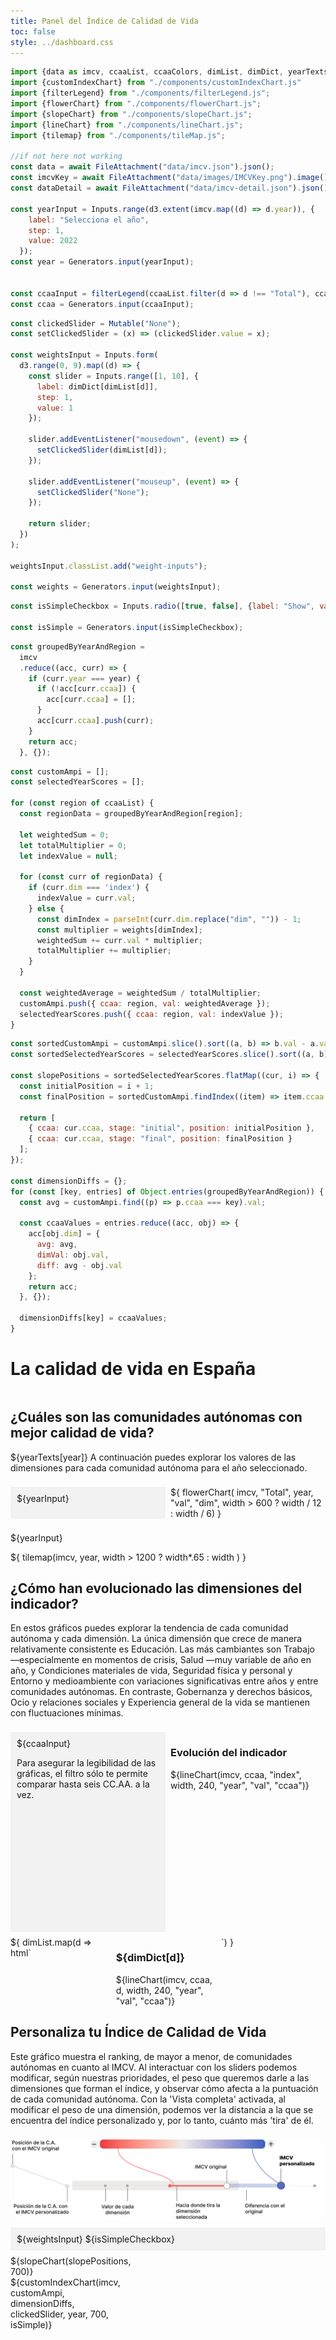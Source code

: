 ```yaml
---
title: Panel del Índice de Calidad de Vida
toc: false
style: ../dashboard.css
---
```


```js
import {data as imcv, ccaaList, ccaaColors, dimList, dimDict, yearTexts} from "./data/consts.js";
import {customIndexChart} from "./components/customIndexChart.js"
import {filterLegend} from "./components/filterLegend.js";
import {flowerChart} from "./components/flowerChart.js";
import {slopeChart} from "./components/slopeChart.js";
import {lineChart} from "./components/lineChart.js";
import {tilemap} from "./components/tileMap.js";

//if not here not working
const data = await FileAttachment("data/imcv.json").json();
const imcvKey = await FileAttachment("data/images/IMCVKey.png").image();
const dataDetail = await FileAttachment("data/imcv-detail.json").json();

const yearInput = Inputs.range(d3.extent(imcv.map((d) => d.year)), {
    label: "Selecciona el año",
    step: 1,
    value: 2022
  });
const year = Generators.input(yearInput);


const ccaaInput = filterLegend(ccaaList.filter(d => d !== "Total"), ccaaColors.filter(d =>  d !== "#797974"))
const ccaa = Generators.input(ccaaInput);
```

```js
const clickedSlider = Mutable("None");
const setClickedSlider = (x) => (clickedSlider.value = x);
 
const weightsInput = Inputs.form(
  d3.range(0, 9).map((d) => {
    const slider = Inputs.range([1, 10], {
      label: dimDict[dimList[d]],
      step: 1,
      value: 1
    });

    slider.addEventListener("mousedown", (event) => {
      setClickedSlider(dimList[d]);
    });

    slider.addEventListener("mouseup", (event) => {
      setClickedSlider("None");
    });

    return slider;
  })
);

weightsInput.classList.add("weight-inputs");

const weights = Generators.input(weightsInput);
```

```js
const isSimpleCheckbox = Inputs.radio([true, false], {label: "Show", value: false, format: (x) => x === true ? "Vista simple" : "Vista completa"});

const isSimple = Generators.input(isSimpleCheckbox);
```

```js
const groupedByYearAndRegion =
  imcv 
  .reduce((acc, curr) => {
    if (curr.year === year) {
      if (!acc[curr.ccaa]) {
        acc[curr.ccaa] = [];
      }
      acc[curr.ccaa].push(curr);
    }
    return acc;
  }, {});
```

```js
const customAmpi = [];
const selectedYearScores = [];

for (const region of ccaaList) {
  const regionData = groupedByYearAndRegion[region];

  let weightedSum = 0;
  let totalMultiplier = 0;
  let indexValue = null;

  for (const curr of regionData) {
    if (curr.dim === 'index') {
      indexValue = curr.val;
    } else {
      const dimIndex = parseInt(curr.dim.replace("dim", "")) - 1;
      const multiplier = weights[dimIndex];
      weightedSum += curr.val * multiplier;
      totalMultiplier += multiplier;
    }
  }

  const weightedAverage = weightedSum / totalMultiplier;
  customAmpi.push({ ccaa: region, val: weightedAverage });
  selectedYearScores.push({ ccaa: region, val: indexValue });
}
```

```js
const sortedCustomAmpi = customAmpi.slice().sort((a, b) => b.val - a.val);
const sortedSelectedYearScores = selectedYearScores.slice().sort((a, b) => b.val - a.val);

const slopePositions = sortedSelectedYearScores.flatMap((cur, i) => {
  const initialPosition = i + 1;
  const finalPosition = sortedCustomAmpi.findIndex((item) => item.ccaa === cur.ccaa) + 1;

  return [
    { ccaa: cur.ccaa, stage: "initial", position: initialPosition },
    { ccaa: cur.ccaa, stage: "final", position: finalPosition }
  ];
});

const dimensionDiffs = {};
for (const [key, entries] of Object.entries(groupedByYearAndRegion)) {
  const avg = customAmpi.find((p) => p.ccaa === key).val;

  const ccaaValues = entries.reduce((acc, obj) => {
    acc[obj.dim] = {
      avg: avg,
      dimVal: obj.val,
      diff: avg - obj.val
    };
    return acc;
  }, {});

  dimensionDiffs[key] = ccaaValues;
}
```

# La calidad de vida en España

<div class="grid grid-charts">
  <div class="header">
    <h2>¿Cuáles son las comunidades autónomas con mejor calidad de vida?</h2>
    <p>${yearTexts[year]} A continuación puedes explorar los valores de las dimensiones para cada comunidad autónoma para el año seleccionado.</p>
  </div>
  <div class="menu sticky"> ${yearInput} </div>
  
  <div class="card center chart"> 
    ${
      flowerChart(
        imcv,
        "Total",
        year,
        "val", 
        "dim",
        width > 600 ? width / 12 : width / 6)
      }
  </div>
  
  ${yearInput}
  
  </div>
  <div class="card center" style="overflow-x: auto;">
      ${
        tilemap(imcv, year, width > 1200 ? width*.65 : width )
      }
  </div>
</div>

<div class="grid grid-charts">
  <div class="header">
    <h2>¿Cómo han evolucionado las dimensiones del indicador?</h2>
    <p>En estos gráficos puedes explorar la tendencia de cada comunidad autónoma y cada dimensión. La única dimensión que crece de manera relativamente consistente es Educación. Las más cambiantes son Trabajo —especialmente en momentos de crisis, Salud —muy variable de año en año, y Condiciones materiales de vida, Seguridad física y personal y Entorno y medioambiente con variaciones significativas entre años y entre comunidades autónomas. En contraste, Gobernanza y derechos básicos, Ocio y relaciones sociales y Experiencia general de la vida se mantienen con fluctuaciones mínimas.</p>
  </div>
  
  <div class="sticky menu menu-tendencias">
    ${ccaaInput}
    <p class="notes">Para asegurar la legibilidad de las gráficas, el filtro sólo te permite comparar hasta seis CC.AA. a la vez.</p>
  </div>

  <div class="card chart">
     <h3>Evolución del indicador</h3>
      ${lineChart(imcv, ccaa, "index", width, 240, "year", "val", "ccaa")}
  </div>

  <div class="map">
    ${
      dimList.map(d => html`
      <div class="card">
        <h3>${dimDict[d]}</h3>
        ${lineChart(imcv, ccaa, d, width, 240, "year", "val", "ccaa")}
      </div>
      `)
    }
  </div>
</div>


<div class="grid grid-chart-weight">
  <div class="header">
    <h2>Personaliza tu Índice de Calidad de Vida</h2>
    <p>Este gráfico muestra el ranking, de mayor a menor, de comunidades autónomas en cuanto al IMCV. Al interactuar con los sliders podemos modificar, según nuestras prioridades, el peso que queremos darle a las dimensiones que forman el índice, y observar cómo afecta a la puntuación de cada comunidad autónoma. Con la 'Vista completa' activada, al modificar el peso de una dimensión, podemos ver la distancia a la que se encuentra del índice personalizado y, por lo tanto, cuánto más 'tira' de él. </p>
  </div>
  
  <div class="sticky menu menu-dimensiones">
    ${weightsInput}
    ${isSimpleCheckbox}
  </div>

  <div class="card image-chart" >
    <img src="data/images/IMCVKey.png" alt="IMCV Legend">
  </div>

  <div class="weights-chart card">
    ${slopeChart(slopePositions, 700)}
    ${customIndexChart(imcv, customAmpi, dimensionDiffs, clickedSlider, year, 700, isSimple)} 
  </div>
</div>


<!--div class="grid grid-custom-index">
  <div  class="header">
    <h2>TK TK Interactivo lorem ipsum título</h2>
    <p> Interacciona con los sliders para customizar el IMCV según tus prioridades. Explora cómo afecta a la puntuación de cada C.A. </p>
  </div>

  <div class="card">
      ${imcvKey}
  </div>

  <div class="sticky menu">
    ${weightsInput}
    ${isSimpleCheckbox}
  </div>

  <div class="chart card" style="display:flex">
    <div style="flex:1"> 
      ${slopeChart(slopePositions, 800)}
    </div>
    <div style="flex:7"> 
      ${customIndexChart(imcv, customAmpi, dimensionDiffs, clickedSlider, year, 800, isSimple)} 
    </div>
  </div>
</div-->


<style>

  .grid-chart-weight {
    display: grid;
    grid-template-columns: 1fr 2fr;
    grid-template-rows: auto auto 1fr;
    grid-template-areas: 
      "header  chart"
      "menu map ";
    gap: 8px;
  }

  .weight-inputs {
    display: grid;
    grid-template-columns: 1fr;
    gap: 2px;
  }

  .menu-dimensiones {
    overflow-y: auto;
    z-index: 10;
  }

  .grid-charts {
    display: grid;
    grid-template-columns: repeat(4, 1fr);
    grid-template-rows: auto 1fr;
    grid-template-areas: 
      "header header header chart"
      "menu map map map";
    gap: 8px;
  }

  .header {
    grid-area: header;
  }

  .menu {
    grid-area: menu;
    background: #f2f2f2; 
    padding: 10px;
  }

  .menu-tendencias {
    overflow-y: auto;
    z-index: 10;
  }

  .chart {
    grid-area: chart;
  }

  .image-chart {
    grid-area:chart;
    align-self:end;
    justify-self:end;
  }

  .image-chart img {
    width: 100%;
    height: auto;
    max-width: 700px;
    image-rendering: auto;
  }

  .map {
    grid-area: map;
    display: grid;
    grid-template-columns: repeat(3, 1fr); 
    gap: 2px; 
  }

  .weights-chart {
    grid-area: map;    
    display: grid;
    grid-template-columns: 1fr 6fr; 
  }

  @media (max-width: 1536px) {
    .weight-inputs {
      grid-template-columns: repeat(2, 1fr);
    }

    .grid-chart-weight {
      grid-template-columns: repeat(5, 1fr);
      grid-template-areas: 
        "header header chart chart chart"
        "menu menu menu menu menu"
        "map map map map map";
    }  
  }

  @media (max-width: 1280px) {
    .grid-chart-weight {
      grid-template-rows: auto auto auto 1fr;
      grid-template-areas: 
        "header header header header header"
        "chart chart chart chart chart"
        "menu menu menu menu menu"
        "map map map map map";
    } 

    .image-chart {
      justify-self:start;
    }
  }

  @media (max-width: 1024px) {
    .grid-charts {
      grid-template-columns: 1fr 1fr;
      grid-template-rows: auto auto 1fr;
      grid-template-areas: 
        "header header"
        "menu chart"
        "map map";
    }
    .grid-custom-index {
      grid-template-columns: 1fr 1fr 1fr;
      grid-template-rows: auto auto 1fr;
      grid-template-areas:
        "header header header"
        "card card card"
        "menu chart chart";
    }
    .menu-tendencias {
      height: 300px;
    }

    
  }

  @media (max-width: 850px) {
    .weight-inputs {
      grid-template-columns: 1fr;
    }
  }
  
  @media (max-width: 640px) {
    .grid-charts {
      grid-template-columns: 1fr;
      grid-template-rows: auto auto auto 1fr;
      grid-template-areas: 
        "header"
        "menu"
        "chart"
        "map";
    }
    .menu-tendencias {
      height: 200px;
    }
    .menu-dimensiones {
      height: 200px;
    }
    .map {
      grid-template-columns: 1fr !important;
    }
    .header, .menu, .chart, .map {
      width: auto; 
    }
  }
</style>
